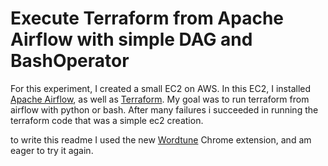 # Execute Terraform from Apache Airflow with simple DAG and BashOperator

For this experiment, I created a small EC2 on AWS. In this EC2, I installed [Apache Airflow](https://airflow.apache.org/), as well as [Terraform](https://www.terraform.io/). 
My goal was to run terraform from airflow with python or bash.
After many failures i succeeded in running the terraform code that was a simple ec2 creation.

to write this readme I used the new [Wordtune](https://chrome.google.com/webstore/detail/wordtune-ai-powered-writi/nllcnknpjnininklegdoijpljgdjkijc?hl=en) Chrome extension, and am eager to try it again.
